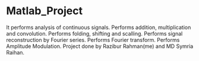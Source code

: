# Matlab_Project
It performs analysis of continuous signals.
Performs addition, multiplication and convolution.
Performs folding, shifting and scalling.
Performs signal reconstruction by Fourier series.
Performs Fourier transform.
Performs Amplitude Modulation.
Project done by Razibur Rahman(me) and MD Symria Raihan.
